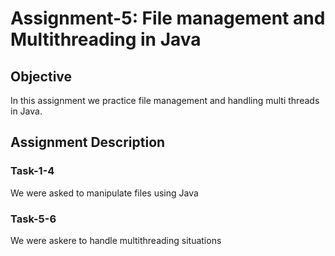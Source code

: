 # Assignment-5: File management and Multithreading in Java

## Objective
In this assignment we practice file management and handling multi threads in Java.

## Assignment Description
### Task-1-4
We were asked to manipulate files using Java
### Task-5-6
We were askere to handle multithreading situations